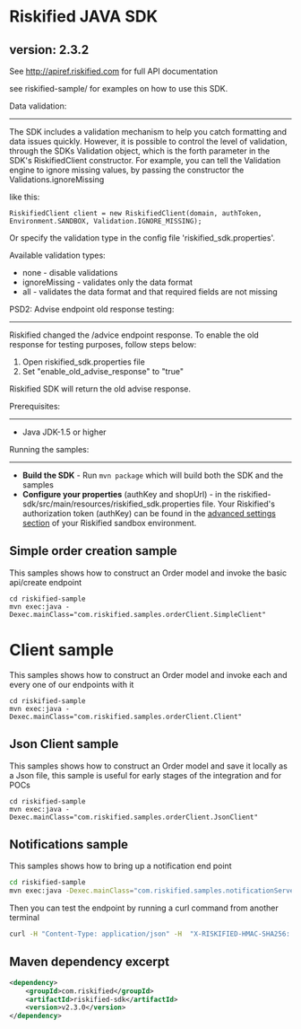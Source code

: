 Riskified JAVA SDK
=================

version: 2.3.2
------------------

See http://apiref.riskified.com for full API documentation

see riskified-sample/ for examples on how to use this SDK.

Data validation:

---------------
The SDK includes a validation mechanism to help you catch formatting and data issues quickly.
However, it is possible to control the level of validation, through the SDKs Validation object,
which is the forth parameter in the SDK's RiskifiedClient constructor.
For example, you can tell the Validation engine to ignore missing values, by passing the constructor the
Validations.ignoreMissing

like this:

```text
RiskifiedClient client = new RiskifiedClient(domain, authToken, Environment.SANDBOX, Validation.IGNORE_MISSING);
```

Or specify the validation type in the config file 'riskified_sdk.properties'.

Available validation types:

* none - disable validations
* ignoreMissing - validates only the data format
* all - validates the data format and that required fields are not missing

PSD2: Advise endpoint old response testing:

-------------------------------------------
Riskified changed the /advice endpoint response. To enable the old response for testing purposes, follow steps below:

1. Open riskified_sdk.properties file
2. Set "enable_old_advise_response" to "true"

Riskified SDK will return the old advise response.

Prerequisites:

---------------

* Java JDK-1.5 or higher

Running the samples:

--------------------------

* **Build the SDK** - Run `mvn package` which will build both the SDK and the samples
* **Configure your properties** (authKey and shopUrl) - in the riskified-sdk/src/main/resources/riskified_sdk.properties file.
 Your Riskified's authorization token (authKey) can be found in the [advanced settings section](https://sandbox.riskified.com/main/settings/advanced) of your Riskified sandbox environment.

## Simple order creation sample

This samples shows how to construct an Order model and invoke the basic api/create endpoint

```shell
cd riskified-sample
mvn exec:java -Dexec.mainClass="com.riskified.samples.orderClient.SimpleClient"
```

Client sample
===============

This samples shows how to construct an Order model and invoke each and every one of our endpoints with it

```shell
cd riskified-sample
mvn exec:java -Dexec.mainClass="com.riskified.samples.orderClient.Client"
```

## Json Client sample

This samples shows how to construct an Order model and save it locally as a Json file, this sample is useful for early stages of the integration and for POCs

```shell
cd riskified-sample
mvn exec:java -Dexec.mainClass="com.riskified.samples.orderClient.JsonClient"
```

## Notifications sample

This samples shows how to bring up a notification end point

```sh
cd riskified-sample
mvn exec:java -Dexec.mainClass="com.riskified.samples.notificationServer.servlet.SampleServer"
```

Then you can test the endpoint by running a curl command from another terminal

```sh
curl -H "Content-Type: application/json" -H  "X-RISKIFIED-HMAC-SHA256: 071ef80d5790011d2f111479b75eed15e907432a4523defb4e627c6725d3b6b3" -X POST -d '{"order":{"id":"123","status":"approved","old_status":"submitted","description":"Approved by Riskified"}}' http://localhost:8080
```

## Maven dependency excerpt

```xml
<dependency>
    <groupId>com.riskified</groupId>
    <artifactId>riskified-sdk</artifactId>
    <version>v2.3.0</version>
</dependency>
```
